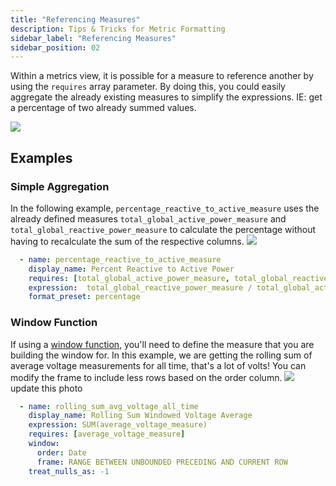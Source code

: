 ```yaml
---
title: "Referencing Measures"
description: Tips & Tricks for Metric Formatting
sidebar_label: "Referencing Measures"
sidebar_position: 02
---
```


Within a metrics view, it is possible for a measure to reference another by using the `requires` array parameter. By doing this, you could easily aggregate the already existing measures to simplify the expressions. IE: get a percentage of two already summed values. 


<img src = '/img/build/metrics-view/examples/requires-example.png' class='rounded-gif' />
<br />


## Examples

### Simple Aggregation
In the following example, `percentage_reactive_to_active_measure` uses the already defined measures `total_global_active_power_measure` and `total_global_reactive_power_measure` to calculate the percentage without having to recalculate the sum of the respective columns.
<img src = '/img/build/metrics-view/examples/explore-percent.png' class='rounded-gif' />
<br />

```yaml
  - name: percentage_reactive_to_active_measure
    display_name: Percent Reactive to Active Power
    requires: [total_global_active_power_measure, total_global_reactive_power_measure]
    expression:  total_global_reactive_power_measure / total_global_active_power_measure
    format_preset: percentage
```


### Window Function
If using a [window function](./windows), you'll need to define the measure that you are building the window for. In this example, we are getting the rolling sum of average voltage measurements for all time, that's a lot of volts! You can modify the frame to include less rows based on the order column. 
<img src = '/img/build/metrics-view/examples/explore-percent.png' class='rounded-gif' />
<br /> update this photo

```yaml
  - name: rolling_sum_avg_voltage_all_time
    display_name: Rolling Sum Windowed Voltage Average
    expression: SUM(average_voltage_measure)
    requires: [average_voltage_measure]
    window:
      order: Date
      frame: RANGE BETWEEN UNBOUNDED PRECEDING AND CURRENT ROW
    treat_nulls_as: -1
```

